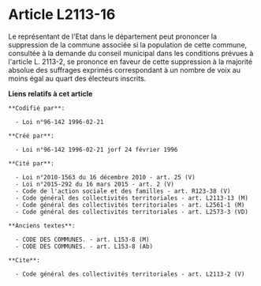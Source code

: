 # Article L2113-16

Le représentant de l'Etat dans le département peut prononcer la suppression de la commune associée si la population de cette
commune, consultée à la demande du conseil municipal dans les conditions prévues à l'article L. 2113-2, se prononce en faveur
de cette suppression à la majorité absolue des suffrages exprimés correspondant à un nombre de voix au moins égal au quart
des électeurs inscrits.

**Liens relatifs à cet article**

	**Codifié par**:

	  - Loi n°96-142 1996-02-21

	**Créé par**:

	  - Loi n°96-142 1996-02-21 jorf 24 février 1996

	**Cité par**:

	  - Loi n°2010-1563 du 16 décembre 2010 - art. 25 (V)
	  - Loi n°2015-292 du 16 mars 2015 - art. 2 (V)
	  - Code de l'action sociale et des familles - art. R123-38 (V)
	  - Code général des collectivités territoriales - art. L2113-13 (M)
	  - Code général des collectivités territoriales - art. L2561-1 (M)
	  - Code général des collectivités territoriales - art. L2573-3 (VD)

	**Anciens textes**:

	  - CODE DES COMMUNES. - art. L153-8 (M)
	  - CODE DES COMMUNES. - art. L153-8 (Ab)

	**Cite**:

	  - Code général des collectivités territoriales - art. L2113-2 (V)
